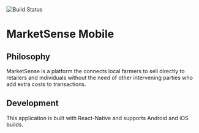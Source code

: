 ![Build Status](https://travis-ci.com/ninjaengineers/market-sense-mobile.svg?token=XhqG9x8JhqazdqQwRrUe&branch=master)
# MarketSense Mobile

## Philosophy

MarketSense is a platform the connects local farmers to sell directly to retailers and individuals without the need of other intervening parties who add extra costs to transactions.

## Development

This application is built with React-Native and supports Android and iOS builds.